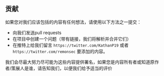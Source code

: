 ## 贡献

如果您对我们应该包括的内容有任何想法，请使用以下方法之一提交：

* 向我们发送pull requests
* 在项目中创建一个问题（带有链接，我们将解析并合并它们）
* 在推特上给我们留言 `https://twitter.com/KathanP19` 或者 `https://twitter.com/remonsec` 要添加的内容。

我们会尽最大努力尽可能为这些内容提供署名，如果您是内容所有者或知道原作者/策展人是谁，请告知我们，以便我们给予适当的评价
